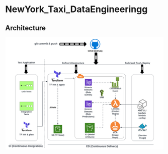 # NewYork_Taxi_DataEngineeringg
## Architecture
![NewYorkTaxiDataEngineering.png](https://github.com/harry-gao37/NewYork_Taxi_DataEngineering/blob/main/ci_cd_zoomcamp.png)
